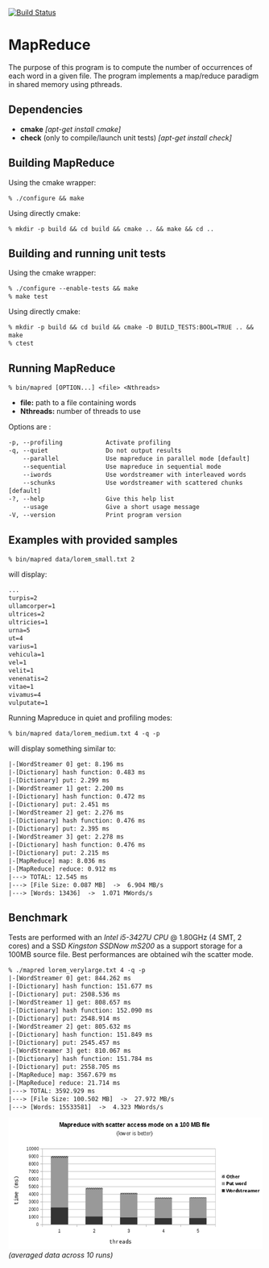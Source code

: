 [![Build Status](https://travis-ci.org/jyvet/mapreduce.svg?branch=master)](https://travis-ci.org/jyvet/mapreduce)

MapReduce
=========

The purpose of this program is to compute the number of occurrences of each word in a given file. The program implements a map/reduce paradigm in shared memory using pthreads.


Dependencies
------------

* **cmake** *[apt-get install cmake]*
* **check** (only to compile/launch unit tests) *[apt-get install check]*


Building MapReduce
------------------

Using the cmake wrapper:

    % ./configure && make

Using directly cmake:

    % mkdir -p build && cd build && cmake .. && make && cd ..


Building and running unit tests
-------------------------------

Using the cmake wrapper:

    % ./configure --enable-tests && make
    % make test


Using directly cmake:
   
    % mkdir -p build && cd build && cmake -D BUILD_TESTS:BOOL=TRUE .. && make
    % ctest


Running MapReduce
-----------------

    % bin/mapred [OPTION...] <file> <Nthreads>


* **file:** path to a file containing words
* **Nthreads:** number of threads to use


Options are :

    -p, --profiling            Activate profiling
    -q, --quiet                Do not output results
        --parallel             Use mapreduce in parallel mode [default]
        --sequential           Use mapreduce in sequential mode
        --iwords               Use wordstreamer with interleaved words
        --schunks              Use wordstreamer with scattered chunks [default]
    -?, --help                 Give this help list
        --usage                Give a short usage message
    -V, --version              Print program version


Examples with provided samples
-----------------------------

    % bin/mapred data/lorem_small.txt 2

will display:

    ...
    turpis=2
    ullamcorper=1
    ultrices=2
    ultricies=1
    urna=5
    ut=4
    varius=1
    vehicula=1
    vel=1
    velit=1
    venenatis=2
    vitae=1
    vivamus=4
    vulputate=1


Running Mapreduce in quiet and profiling modes:

    % bin/mapred data/lorem_medium.txt 4 -q -p

will display something similar to:

    |-[WordStreamer 0] get: 8.196 ms
    |-[Dictionary] hash function: 0.483 ms
    |-[Dictionary] put: 2.299 ms
    |-[WordStreamer 1] get: 2.200 ms
    |-[Dictionary] hash function: 0.472 ms
    |-[Dictionary] put: 2.451 ms
    |-[WordStreamer 2] get: 2.276 ms
    |-[Dictionary] hash function: 0.476 ms
    |-[Dictionary] put: 2.395 ms
    |-[WordStreamer 3] get: 2.278 ms
    |-[Dictionary] hash function: 0.476 ms
    |-[Dictionary] put: 2.215 ms
    |-[MapReduce] map: 8.036 ms
    |-[MapReduce] reduce: 0.912 ms
    |---> TOTAL: 12.545 ms
    |---> [File Size: 0.087 MB]  ->  6.904 MB/s
    |---> [Words: 13436]  ->  1.071 MWords/s


Benchmark
---------

Tests are performed with an *Intel i5-3427U CPU* @ 1.80GHz (4 SMT, 2 cores) and a SSD *Kingston SSDNow mS200* as a support storage for a 100MB source file. Best performances are obtained wih the scatter mode.

    % ./mapred lorem_verylarge.txt 4 -q -p
    |-[WordStreamer 0] get: 844.262 ms
    |-[Dictionary] hash function: 151.677 ms
    |-[Dictionary] put: 2508.536 ms
    |-[WordStreamer 1] get: 808.657 ms
    |-[Dictionary] hash function: 152.090 ms
    |-[Dictionary] put: 2548.914 ms
    |-[WordStreamer 2] get: 805.632 ms
    |-[Dictionary] hash function: 151.849 ms
    |-[Dictionary] put: 2545.457 ms
    |-[WordStreamer 3] get: 810.067 ms
    |-[Dictionary] hash function: 151.784 ms
    |-[Dictionary] put: 2558.705 ms
    |-[MapReduce] map: 3567.679 ms
    |-[MapReduce] reduce: 21.714 ms
    |---> TOTAL: 3592.929 ms
    |---> [File Size: 100.502 MB]  ->  27.972 MB/s
    |---> [Words: 15533581]  ->  4.323 MWords/s


![Performance test](/data/scatter.png)
*(averaged data across 10 runs)*
